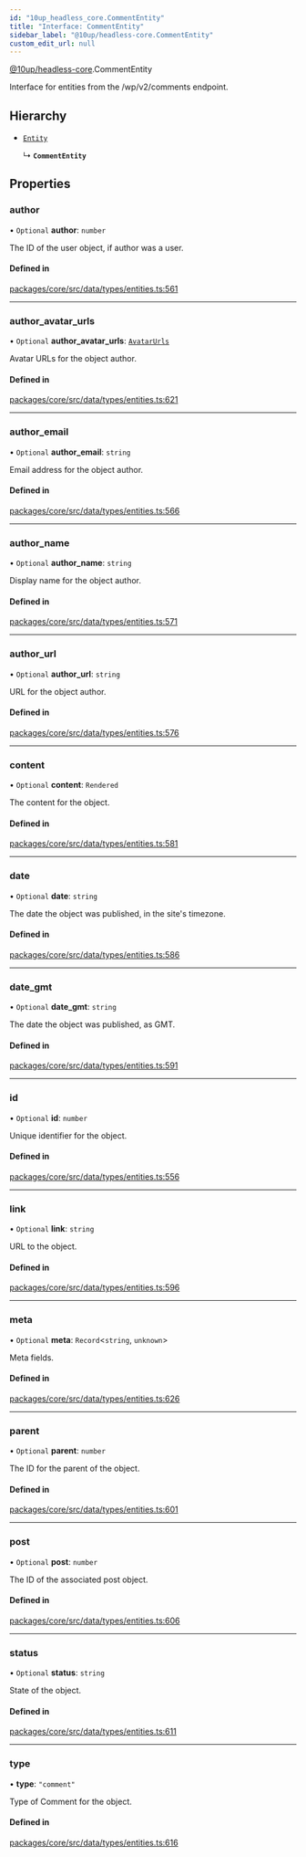 ```yaml
---
id: "10up_headless_core.CommentEntity"
title: "Interface: CommentEntity"
sidebar_label: "@10up/headless-core.CommentEntity"
custom_edit_url: null
---
```


[@10up/headless-core](../modules/10up_headless_core.md).CommentEntity

Interface for entities from the /wp/v2/comments endpoint.

## Hierarchy

- [`Entity`](10up_headless_core.Entity.md)

  ↳ **`CommentEntity`**

## Properties

### author

• `Optional` **author**: `number`

The ID of the user object, if author was a user.

#### Defined in

[packages/core/src/data/types/entities.ts:561](https://github.com/10up/headless/blob/2a6e2a0/packages/core/src/data/types/entities.ts#L561)

___

### author\_avatar\_urls

• `Optional` **author\_avatar\_urls**: [`AvatarUrls`](10up_headless_core.AvatarUrls.md)

Avatar URLs for the object author.

#### Defined in

[packages/core/src/data/types/entities.ts:621](https://github.com/10up/headless/blob/2a6e2a0/packages/core/src/data/types/entities.ts#L621)

___

### author\_email

• `Optional` **author\_email**: `string`

Email address for the object author.

#### Defined in

[packages/core/src/data/types/entities.ts:566](https://github.com/10up/headless/blob/2a6e2a0/packages/core/src/data/types/entities.ts#L566)

___

### author\_name

• `Optional` **author\_name**: `string`

Display name for the object author.

#### Defined in

[packages/core/src/data/types/entities.ts:571](https://github.com/10up/headless/blob/2a6e2a0/packages/core/src/data/types/entities.ts#L571)

___

### author\_url

• `Optional` **author\_url**: `string`

URL for the object author.

#### Defined in

[packages/core/src/data/types/entities.ts:576](https://github.com/10up/headless/blob/2a6e2a0/packages/core/src/data/types/entities.ts#L576)

___

### content

• `Optional` **content**: `Rendered`

The content for the object.

#### Defined in

[packages/core/src/data/types/entities.ts:581](https://github.com/10up/headless/blob/2a6e2a0/packages/core/src/data/types/entities.ts#L581)

___

### date

• `Optional` **date**: `string`

The date the object was published, in the site's timezone.

#### Defined in

[packages/core/src/data/types/entities.ts:586](https://github.com/10up/headless/blob/2a6e2a0/packages/core/src/data/types/entities.ts#L586)

___

### date\_gmt

• `Optional` **date\_gmt**: `string`

The date the object was published, as GMT.

#### Defined in

[packages/core/src/data/types/entities.ts:591](https://github.com/10up/headless/blob/2a6e2a0/packages/core/src/data/types/entities.ts#L591)

___

### id

• `Optional` **id**: `number`

Unique identifier for the object.

#### Defined in

[packages/core/src/data/types/entities.ts:556](https://github.com/10up/headless/blob/2a6e2a0/packages/core/src/data/types/entities.ts#L556)

___

### link

• `Optional` **link**: `string`

URL to the object.

#### Defined in

[packages/core/src/data/types/entities.ts:596](https://github.com/10up/headless/blob/2a6e2a0/packages/core/src/data/types/entities.ts#L596)

___

### meta

• `Optional` **meta**: `Record`<`string`, `unknown`\>

Meta fields.

#### Defined in

[packages/core/src/data/types/entities.ts:626](https://github.com/10up/headless/blob/2a6e2a0/packages/core/src/data/types/entities.ts#L626)

___

### parent

• `Optional` **parent**: `number`

The ID for the parent of the object.

#### Defined in

[packages/core/src/data/types/entities.ts:601](https://github.com/10up/headless/blob/2a6e2a0/packages/core/src/data/types/entities.ts#L601)

___

### post

• `Optional` **post**: `number`

The ID of the associated post object.

#### Defined in

[packages/core/src/data/types/entities.ts:606](https://github.com/10up/headless/blob/2a6e2a0/packages/core/src/data/types/entities.ts#L606)

___

### status

• `Optional` **status**: `string`

State of the object.

#### Defined in

[packages/core/src/data/types/entities.ts:611](https://github.com/10up/headless/blob/2a6e2a0/packages/core/src/data/types/entities.ts#L611)

___

### type

• **type**: ``"comment"``

Type of Comment for the object.

#### Defined in

[packages/core/src/data/types/entities.ts:616](https://github.com/10up/headless/blob/2a6e2a0/packages/core/src/data/types/entities.ts#L616)
